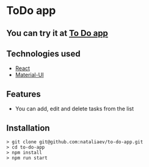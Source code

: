 # ToDo app

## You can try it at [To Do app](https://kind-blackwell-5f3e1d.netlify.com/)

## Technologies used

-   [React](https://reactjs.org)
-   [Material-UI](https://material-ui.com/)

## Features

- You can add, edit and delete tasks from the list

## Installation

```
> git clone git@github.com:nataliaev/to-do-app.git
> cd to-do-app
> npm install
> npm run start
```
